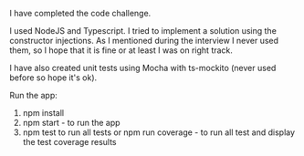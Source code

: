 I have completed the code challenge.

I used NodeJS and Typescript. I tried to implement a solution using the constructor injections. 
As I mentioned during the interview I never used them, so I hope that it is fine or at least I was on right track. 

I have also created unit tests using Mocha with ts-mockito (never used before so hope it's ok).

Run the app: 
1) npm install
2) npm start - to run the app
3) npm test to run all tests or npm run coverage - to run all test and display the test coverage results
